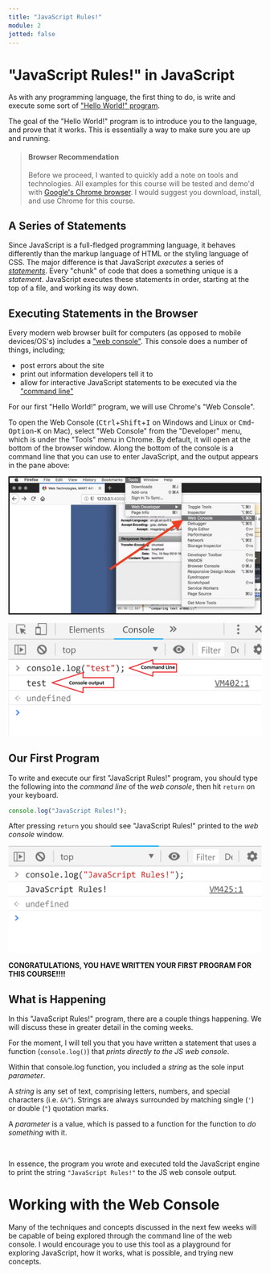 ```yaml
---
title: "JavaScript Rules!"
module: 2
jotted: false
---
```


# "JavaScript Rules!" in JavaScript

As with any programming language, the first thing to do, is write and execute some sort of ["Hello World!" program](https://en.wikipedia.org/wiki/%22Hello,_World!%22_program).

The goal of the "Hello World!" program is to introduce you to the language, and prove that it works. This is essentially a way to make sure you are up and running.

> #### Browser Recommendation
>
> Before we proceed, I wanted to quickly add a note on tools and technologies. All examples for this course will be tested and demo'd with [Google's Chrome browser](https://www.google.com/chrome/). I would suggest you download, install, and use Chrome for this course.

## A Series of Statements

Since JavaScript is a full-fledged programming language, it behaves differently than the markup language of HTML or the styling language of CSS. The major difference is that JavaScript _executes_ a series of [_statements_](https://www.w3schools.com/js/js_statements.asp). Every "chunk" of code that does a something unique is a _statement_. JavaScript executes these statements in order, starting at the top of a file, and working its way down.

## Executing Statements in the Browser

Every modern web browser built for computers (as opposed to mobile devices/OS's) includes a ["web console"](https://www.chromium.org/chromium-os/poking-around-your-chrome-os-device). This console does a number of things, including;

- post errors about the site
- print out information developers tell it to
- allow for interactive JavaScript statements to be executed via the ["command line"](https://developers.google.com/web/tools/chrome-devtools/console/)

<!--
<div class="embed-responsive embed-responsive-16by9"><iframe class="embed-responsive-item" src="https://www.youtube.com/embed/C6Cyrpkb25k" frameborder="0" allowfullscreen></iframe></div>
-->

For our first "Hello World!" program, we will use Chrome's "Web Console".

To open the Web Console (<kbd>Ctrl</kbd>+<kbd>Shift</kbd>+<kbd>I</kbd> on Windows and Linux or <kbd>Cmd</kbd>-<kbd>Option</kbd>-<kbd>K</kbd> on Mac), select "Web Console" from the "Developer" menu, which is under the "Tools" menu in Chrome. By default, it will open at the bottom of the browser window. Along the bottom of the console is a command line that you can use to enter JavaScript, and the output appears in the pane above:

![Showing the location of 'web console' in the menus](../imgs/web-console-menu.png "Showing the location of 'web console' in the menus")

![Example of the Firefox web console and command line](../imgs/chrome-webconsole.png "Example of the Firefox web console and command line")

## Our First Program

To write and execute our first "JavaScript Rules!" program, you should type the following into the _command line_ of the _web console_, then hit `return` on your keyboard.

```js
console.log("JavaScript Rules!");
```

After pressing `return` you should see "JavaScript Rules!" printed to the _web console_ window.

![The 'JavaScript Rules!' program in Chrome.](../imgs/javascript-rules.png "The 'JavaScript Rules!' program in Firefox.")

**CONGRATULATIONS, YOU HAVE WRITTEN YOUR FIRST PROGRAM FOR THIS COURSE!!!!**

## What is Happening

In this "JavaScript Rules!" program, there are a couple things happening. We will discuss these in greater detail in the coming weeks.

For the moment, I will tell you that you have written a statement that uses a function (`console.log()`) that _prints directly to the JS web console_.

Within that console.log function, you included a _string_ as the sole input _parameter_.

A _string_ is any set of text, comprising letters, numbers, and special characters (i.e. `&%^`). Strings are always surrounded by matching single (`'`) or double (`"`) quotation marks.

A _parameter_ is a value, which is passed to a function for the function to _do something_ with it.


<br />

In essence, the program you wrote and executed told the JavaScript engine to print the string `"JavaScript Rules!"` to the JS web console output.

# Working with the Web Console

Many of the techniques and concepts discussed in the next few weeks will be capable of being explored through the command line of the web console. I would encourage you to use this tool as a playground for exploring JavaScript, how it works, what is possible, and trying new concepts.
